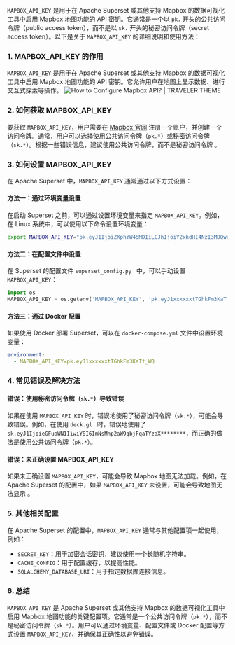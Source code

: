 `MAPBOX_API_KEY` 是用于在 Apache Superset 或其他支持 Mapbox 的数据可视化工具中启用 Mapbox 地图功能的 API 密钥。它通常是一个以 `pk.` 开头的公共访问令牌（public access token），而不是以 `sk.` 开头的秘密访问令牌（secret access token）。以下是关于 `MAPBOX_API_KEY` 的详细说明和使用方法：

### 1. **MAPBOX_API_KEY 的作用**
`MAPBOX_API_KEY` 是用于在 Apache Superset 或其他支持 Mapbox 的数据可视化工具中启用 Mapbox 地图功能的 API 密钥。它允许用户在地图上显示数据、进行交互式探索等操作。
![How to Configure Mapbox API? | TRAVELER THEME](https://oss.metaso.cn/metaso/thumbnail/fd79a517a10311811510e60915f05530.jpg)

### 2. **如何获取 MAPBOX_API_KEY**
要获取 `MAPBOX_API_KEY`，用户需要在 [Mapbox 官网](https://account.mapbox.com/access-tokens/ ) 注册一个账户，并创建一个访问令牌。通常，用户可以选择使用公共访问令牌（`pk.*`）或秘密访问令牌（`sk.*`）。根据一些错误信息，建议使用公共访问令牌，而不是秘密访问令牌 。

### 3. **如何设置 MAPBOX_API_KEY**
在 Apache Superset 中，`MAPBOX_API_KEY` 通常通过以下方式设置：

#### 方法一：通过环境变量设置
在启动 Superset 之前，可以通过设置环境变量来指定 `MAPBOX_API_KEY`。例如，在 Linux 系统中，可以使用以下命令设置环境变量：

```bash
export MAPBOX_API_KEY="pk.eyJ1IjoiZXphYW45MDIiLCJhIjoiY2xhdHI4NzI3MDQwazNwcDg1bDdyN3ZzMCJ9.8BOAE-IFmp6PeellMppXsA"
```


#### 方法二：在配置文件中设置
在 Superset 的配置文件 `superset_config.py ` 中，可以手动设置 `MAPBOX_API_KEY`：

```python
import os
MAPBOX_API_KEY = os.getenv('MAPBOX_API_KEY', 'pk.eyJ1xxxxxxtTGhkFm3KaTf_WQ')
```


#### 方法三：通过 Docker 配置
如果使用 Docker 部署 Superset，可以在 `docker-compose.yml` 文件中设置环境变量：

```yaml
environment:
  - MAPBOX_API_KEY=pk.eyJ1xxxxxxtTGhkFm3KaTf_WQ
```


### 4. **常见错误及解决方法**
#### 错误：使用秘密访问令牌（`sk.*`）导致错误
如果在使用 `MAPBOX_API_KEY` 时，错误地使用了秘密访问令牌（`sk.*`），可能会导致错误。例如，在使用 `deck.gl ` 时，错误地使用了 `sk.eyJ1IjoieGFuaWN1IiwiYSI6ImNsMnp2aW9qbjFqaTYzaX********`，而正确的做法是使用公共访问令牌（`pk.*`）。

#### 错误：未正确设置 MAPBOX_API_KEY
如果未正确设置 `MAPBOX_API_KEY`，可能会导致 Mapbox 地图无法加载。例如，在 Apache Superset 的配置中，如果 `MAPBOX_API_KEY` 未设置，可能会导致地图无法显示 。

### 5. **其他相关配置**
在 Apache Superset 的配置中，`MAPBOX_API_KEY` 通常与其他配置项一起使用，例如：

- `SECRET_KEY`：用于加密会话密钥，建议使用一个长随机字符串。
- `CACHE_CONFIG`：用于配置缓存，以提高性能。
- `SQLALCHEMY_DATABASE_URI`：用于指定数据库连接信息。

### 6. **总结**
`MAPBOX_API_KEY` 是 Apache Superset 或其他支持 Mapbox 的数据可视化工具中启用 Mapbox 地图功能的关键配置项。它通常是一个公共访问令牌（`pk.*`），而不是秘密访问令牌（`sk.*`）。用户可以通过环境变量、配置文件或 Docker 配置等方式设置 `MAPBOX_API_KEY`，并确保其正确性以避免错误。



